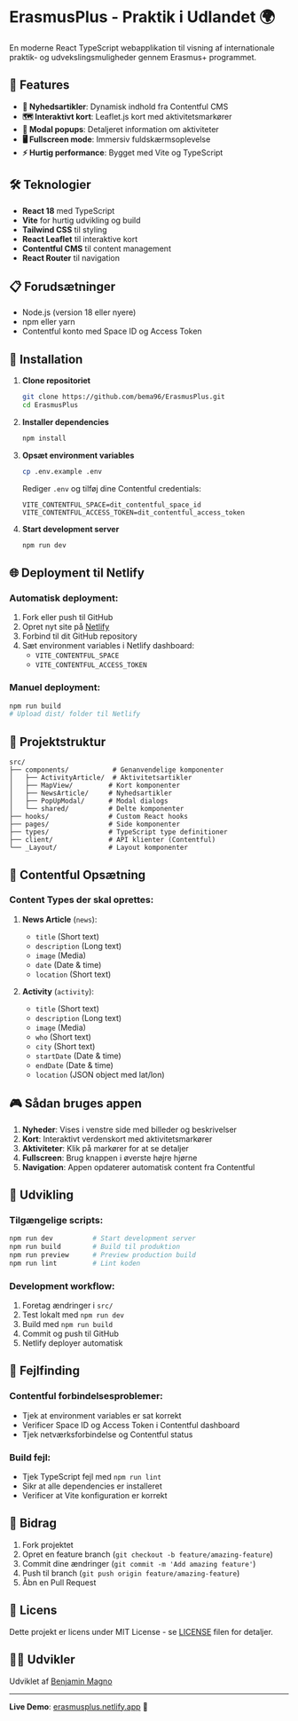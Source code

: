 # ErasmusPlus - Praktik i Udlandet 🌍

En moderne React TypeScript webapplikation til visning af internationale praktik- og udvekslingsmuligheder gennem Erasmus+ programmet.

## 🚀 Features

- **📰 Nyhedsartikler**: Dynamisk indhold fra Contentful CMS
- **🗺️ Interaktivt kort**: Leaflet.js kort med aktivitetsmarkører
- **🎯 Modal popups**: Detaljeret information om aktiviteter
- **🖥️ Fullscreen mode**: Immersiv fuldskærmsoplevelse
- **⚡ Hurtig performance**: Bygget med Vite og TypeScript

## 🛠️ Teknologier

- **React 18** med TypeScript
- **Vite** for hurtig udvikling og build
- **Tailwind CSS** til styling
- **React Leaflet** til interaktive kort
- **Contentful CMS** til content management
- **React Router** til navigation

## 📋 Forudsætninger

- Node.js (version 18 eller nyere)
- npm eller yarn
- Contentful konto med Space ID og Access Token

## 🔧 Installation

1. **Clone repositoriet**

   ```bash
   git clone https://github.com/bema96/ErasmusPlus.git
   cd ErasmusPlus
   ```

2. **Installer dependencies**

   ```bash
   npm install
   ```

3. **Opsæt environment variables**

   ```bash
   cp .env.example .env
   ```

   Rediger `.env` og tilføj dine Contentful credentials:

   ```env
   VITE_CONTENTFUL_SPACE=dit_contentful_space_id
   VITE_CONTENTFUL_ACCESS_TOKEN=dit_contentful_access_token
   ```

4. **Start development server**
   ```bash
   npm run dev
   ```

## 🌐 Deployment til Netlify

### Automatisk deployment:

1. Fork eller push til GitHub
2. Opret nyt site på [Netlify](https://netlify.com)
3. Forbind til dit GitHub repository
4. Sæt environment variables i Netlify dashboard:
   - `VITE_CONTENTFUL_SPACE`
   - `VITE_CONTENTFUL_ACCESS_TOKEN`

### Manuel deployment:

```bash
npm run build
# Upload dist/ folder til Netlify
```

## 📁 Projektstruktur

```
src/
├── components/           # Genanvendelige komponenter
│   ├── ActivityArticle/  # Aktivitetsartikler
│   ├── MapView/         # Kort komponenter
│   ├── NewsArticle/     # Nyhedsartikler
│   ├── PopUpModal/      # Modal dialogs
│   └── shared/          # Delte komponenter
├── hooks/               # Custom React hooks
├── pages/               # Side komponenter
├── types/               # TypeScript type definitioner
├── client/              # API klienter (Contentful)
└── _Layout/             # Layout komponenter
```

## 🔑 Contentful Opsætning

### Content Types der skal oprettes:

1. **News Article** (`news`):

   - `title` (Short text)
   - `description` (Long text)
   - `image` (Media)
   - `date` (Date & time)
   - `location` (Short text)

2. **Activity** (`activity`):
   - `title` (Short text)
   - `description` (Long text)
   - `image` (Media)
   - `who` (Short text)
   - `city` (Short text)
   - `startDate` (Date & time)
   - `endDate` (Date & time)
   - `location` (JSON object med lat/lon)

## 🎮 Sådan bruges appen

1. **Nyheder**: Vises i venstre side med billeder og beskrivelser
2. **Kort**: Interaktivt verdenskort med aktivitetsmarkører
3. **Aktiviteter**: Klik på markører for at se detaljer
4. **Fullscreen**: Brug knappen i øverste højre hjørne
5. **Navigation**: Appen opdaterer automatisk content fra Contentful

## 🔧 Udvikling

### Tilgængelige scripts:

```bash
npm run dev          # Start development server
npm run build        # Build til produktion
npm run preview      # Preview production build
npm run lint         # Lint koden
```

### Development workflow:

1. Foretag ændringer i `src/`
2. Test lokalt med `npm run dev`
3. Build med `npm run build`
4. Commit og push til GitHub
5. Netlify deployer automatisk

## 🐛 Fejlfinding

### Contentful forbindelsesproblemer:

- Tjek at environment variables er sat korrekt
- Verificer Space ID og Access Token i Contentful dashboard
- Tjek netværksforbindelse og Contentful status

### Build fejl:

- Tjek TypeScript fejl med `npm run lint`
- Sikr at alle dependencies er installeret
- Verificer at Vite konfiguration er korrekt

## 📝 Bidrag

1. Fork projektet
2. Opret en feature branch (`git checkout -b feature/amazing-feature`)
3. Commit dine ændringer (`git commit -m 'Add amazing feature'`)
4. Push til branch (`git push origin feature/amazing-feature`)
5. Åbn en Pull Request

## 📄 Licens

Dette projekt er licens under MIT License - se [LICENSE](LICENSE) filen for detaljer.

## 👨‍💻 Udvikler

Udviklet af [Benjamin Magno](https://github.com/bema96)

---

**Live Demo**: [erasmusplus.netlify.app](https://erasmusplus.netlify.app) 🚀
